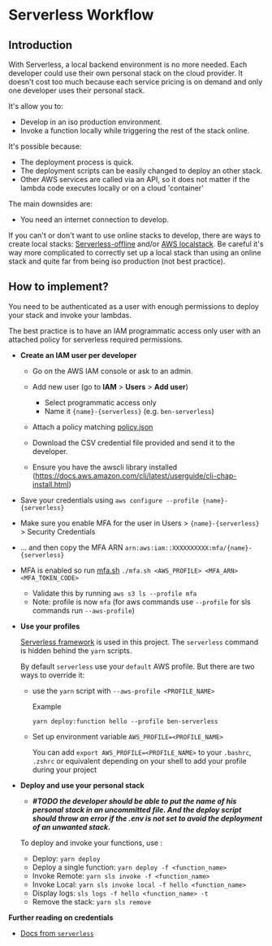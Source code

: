 # Serverless Workflow

## Introduction

With Serverless, a local backend environment is no more needed. Each developer could use
their own personal stack on the cloud provider.
It doesn't cost too much because each service pricing is on demand and only one developer uses their personal stack.

It's allow you to:

- Develop in an iso production environment.
- Invoke a function locally while triggering the rest of the stack online.

It's possible because:

- The deployment process is quick.
- The deployment scripts can be easily changed to deploy an other stack.
- Other AWS services are called via an API, so it does not matter if the lambda code executes locally or on a cloud 'container'

The main downsides are:

- You need an internet connection to develop.

If you can't or don't want to use online stacks to develop, there are ways to create local stacks:
[Serverless-offline](https://github.com/dherault/serverless-offline) and/or [AWS localstack](https://github.com/localstack/localstack).
Be careful it's way more complicated to correctly set up a local stack
than using an online stack and quite far from being iso production (not best practice).

## <span id="how-to-implement">How to implement?</span>

You need to be authenticated as a user with enough permissions to deploy your stack and invoke your lambdas.

The best practice is to have an IAM programmatic access only user with an attached policy for serverless required permissions.

- **Create an IAM user per developer**

  - Go on the AWS IAM console or ask to an admin.
  - Add new user (go to **IAM** > **Users** > **Add user**)
    - Select programmatic access only
    - Name it `{name}-{serverless}` (e.g. `ben-serverless`)
  - Attach a policy matching [policy.json](./policy.json)
  - Download the CSV credential file provided and send it to the developer.

  - Ensure you have the awscli library installed
    (https://docs.aws.amazon.com/cli/latest/userguide/cli-chap-install.html)

* Save your credentials using `aws configure --profile {name}-{serverless}`
* Make sure you enable MFA for the user in Users > `{name}-{serverless}` > Security Credentials
* ... and then copy the MFA ARN `arn:aws:iam::XXXXXXXXXX:mfa/{name}-{serverless}`
* MFA is enabled so run [mfa.sh](./mfa.sh) `./mfa.sh <AWS_PROFILE> <MFA_ARN> <MFA_TOKEN_CODE>`

  - Validate this by running `aws s3 ls --profile mfa`
  - Note: profile is now `mfa` (for aws commands use `--profile` for sls commands run `--aws-profile`)

* **Use your profiles**

  [Serverless framework](https://serverless.com/framework/docs/providers/aws/) is used in this project.
  The `serverless` command is hidden behind the `yarn` scripts.

  By default `serverless` use your `default` AWS profile. But there are two ways to override it:

  - use the `yarn` script with `--aws-profile <PROFILE_NAME>`

    Example

    ```
    yarn deploy:function hello --profile ben-serverless
    ```

  - Set up environment variable `AWS_PROFILE=<PROFILE_NAME>`

    You can add `export AWS_PROFILE=<PROFILE_NAME>` to your `.bashrc`, `.zshrc` or equivalent depending on your shell to add your profile during your project

* **Deploy and use your personal stack**

  - **_#TODO the developer should be able to put the name of his personal stack
    in an uncommitted file. And the deploy script should throw an error if the .env
    is not set to avoid the deployment of an unwanted stack._**

  To deploy and invoke your functions, use :

  - Deploy: `yarn deploy`
  - Deploy a single function: `yarn deploy -f <function_name>`
  - Invoke Remote: `yarn sls invoke -f <function_name>`
  - Invoke Local: `yarn sls invoke local -f hello <function_name>`
  - Display logs: `sls logs -f hello <function_name> -t`
  - Remove the stack: `yarn sls remove`

**Further reading on credentials**

- [Docs from `serverless`](https://github.com/serverless/serverless/blob/master/docs/providers/aws/guide/credentials.md)

